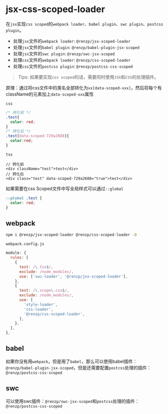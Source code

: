 # jsx-css-scoped-loader

在`jsx`实现`css scoped`的`webpack loader`、`babel plugin`、`swc plugin`、`postcss plugin`。

- 处理`jsx`文件的`webpack loader`: `@renzp/jsx-scoped-loader`
- 处理`jsx`文件的`babel plugin`: `@renzp/babel-plugin-jsx-scoped`
- 处理`jsx`文件的`swc plugin`: `@renzp/swc-jsx-scoped`
- 处理`css`文件的`webpack loader`: `@renzp/css-scoped-loader`
- 处理`css`文件的`postcss plugin`: `@renzp/postcss-css-scoped`

> Tips: 如果要实现`css scoped`的话，需要同时使用`JSX`和`CSS`的处理插件。


原理：通过将css文件中的类名全部转化为`xx[data-scoped-xxx]`，然后将每个有className的元素加上`data-scoped-xxx`属性

`css`
```css
/* 转化前 */
.test{
  color: red;
}
/* 转化后 */
.test[data-scoped-729a2688]{
  color:red;
}
```

`tsx`

```tsx
// 转化前
<div className="test">test</div>
// 转化后
<div class="test" data-scoped-729a2688="true">test</div>
```

如果需要在css Scoped文件中写全局样式可以通过`::global`

```css
::global .test {
  color: red;
}
```


## webpack

```bash
npm i @renzp/jsx-scoped-loader @renzp/css-scoped-loader -D
```

`webpack.config.js`

```js
module: {
  rules: [
    {
      test: /\.tsx$/,
      exclude: /node_modules/,
      use: ['swc-loader', '@renzp/jsx-scoped-loader'],
    },
    {
      test: /\.scope\.css$/,
      exclude: /node_modules/,
      use: [
        'style-loader',
        'css-loader',
        '@renzp/css-scoped-loader',
      ],
    },
  ],
},
```

## babel

如果你没有用`webpack`，但是用了`babel`，那么可以使用babel插件：`@renzp/babel-plugin-jsx-scoped`，但是还需要配置`postcss`处理的插件：`@renzp/postcss-css-scoped`


## swc

可以使用swc插件：`@renzp/swc-jsx-scoped`和`postcss`处理的插件：`@renzp/postcss-css-scoped`
